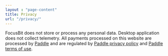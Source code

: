 ```yaml
---
layout : "page-content"
title: Privacy
url: "/privacy/"
---
```


FocusBit does not store or process any personal data. Desktop application does not collect telemetry. All payments processed on this website are processed by [Paddle](https://paddle.com/) and are regulated by [Paddle privacy policy](https://paddle.com/privacy/) and [Paddle terms of use](https://paddle.com/legal/).
